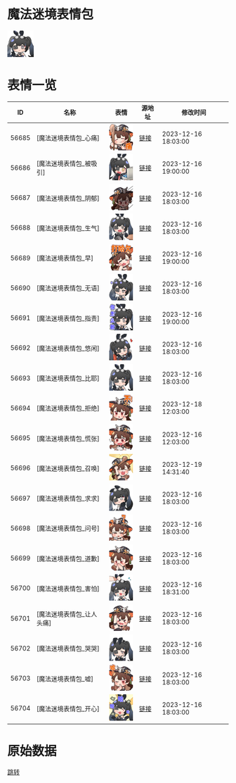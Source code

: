 # 魔法迷境表情包

<img src="./cover.png" height="60" alt="cover" />

# 表情一览

|ID|名称|表情|源地址|修改时间|
|----|----|----|----|----|
|56685|[魔法迷境表情包_心痛]|<img src="./pic/056685_%5B魔法迷境表情包_心痛%5D.png" height="60" alt="心痛"/>|[链接](https://i0.hdslb.com/bfs/garb/23a12faafdb9352b46ee03382aed65a189950b00.png)|2023-12-16 18:03:00|
|56686|[魔法迷境表情包_被吸引]|<img src="./pic/056686_%5B魔法迷境表情包_被吸引%5D.png" height="60" alt="被吸引"/>|[链接](https://i0.hdslb.com/bfs/garb/c5b07deffa2ea013c333dae7a9e1cb58fb781a24.png)|2023-12-16 19:00:00|
|56687|[魔法迷境表情包_阴郁]|<img src="./pic/056687_%5B魔法迷境表情包_阴郁%5D.png" height="60" alt="阴郁"/>|[链接](https://i0.hdslb.com/bfs/garb/909a9551ad613828ee8ce6935f38e7bdb36642fb.png)|2023-12-16 18:03:00|
|56688|[魔法迷境表情包_生气]|<img src="./pic/056688_%5B魔法迷境表情包_生气%5D.png" height="60" alt="生气"/>|[链接](https://i0.hdslb.com/bfs/garb/a5978193d8e46c4dde071cb185cc7a3da662dd38.png)|2023-12-16 18:03:00|
|56689|[魔法迷境表情包_早]|<img src="./pic/056689_%5B魔法迷境表情包_早%5D.png" height="60" alt="早"/>|[链接](https://i0.hdslb.com/bfs/garb/f59027e5c85cc89b62d5c8721191c024f2165d69.png)|2023-12-16 19:00:00|
|56690|[魔法迷境表情包_无语]|<img src="./pic/056690_%5B魔法迷境表情包_无语%5D.png" height="60" alt="无语"/>|[链接](https://i0.hdslb.com/bfs/garb/453b11fb563251557950262ce48f166cc57f2d6e.png)|2023-12-16 18:03:00|
|56691|[魔法迷境表情包_指责]|<img src="./pic/056691_%5B魔法迷境表情包_指责%5D.png" height="60" alt="指责"/>|[链接](https://i0.hdslb.com/bfs/garb/97e5b7b8b1bdadd68fc30931482120bc44f122cc.png)|2023-12-16 19:00:00|
|56692|[魔法迷境表情包_悠闲]|<img src="./pic/056692_%5B魔法迷境表情包_悠闲%5D.png" height="60" alt="悠闲"/>|[链接](https://i0.hdslb.com/bfs/garb/d646afaf4e8292a76e1f602fba27a9029f58eeac.png)|2023-12-16 18:03:00|
|56693|[魔法迷境表情包_比耶]|<img src="./pic/056693_%5B魔法迷境表情包_比耶%5D.png" height="60" alt="比耶"/>|[链接](https://i0.hdslb.com/bfs/garb/3bfd0fc9e5eb14523016acb46b8c02bc211b5688.png)|2023-12-16 18:03:00|
|56694|[魔法迷境表情包_拒绝]|<img src="./pic/056694_%5B魔法迷境表情包_拒绝%5D.png" height="60" alt="拒绝"/>|[链接](https://i0.hdslb.com/bfs/garb/a8fe49afcdb21aacab772e259d1a50c011f25c33.png)|2023-12-18 12:03:00|
|56695|[魔法迷境表情包_慌张]|<img src="./pic/056695_%5B魔法迷境表情包_慌张%5D.png" height="60" alt="慌张"/>|[链接](https://i0.hdslb.com/bfs/garb/9d0dd9488951f1b3661c0db34f0a7c2c7ea02659.png)|2023-12-16 12:03:00|
|56696|[魔法迷境表情包_召唤]|<img src="./pic/056696_%5B魔法迷境表情包_召唤%5D.png" height="60" alt="召唤"/>|[链接](https://i0.hdslb.com/bfs/garb/2288f8b89f87e3e5c4ded9e600af44359942268e.png)|2023-12-19 14:31:40|
|56697|[魔法迷境表情包_求求]|<img src="./pic/056697_%5B魔法迷境表情包_求求%5D.png" height="60" alt="求求"/>|[链接](https://i0.hdslb.com/bfs/garb/39c9bbbce22ee06cf3f14481855d8b5247c5bebd.png)|2023-12-16 18:03:00|
|56698|[魔法迷境表情包_问号]|<img src="./pic/056698_%5B魔法迷境表情包_问号%5D.png" height="60" alt="问号"/>|[链接](https://i0.hdslb.com/bfs/garb/7179ad937d60cc90c36d47f1d5bc725ff44fa800.png)|2023-12-16 18:03:00|
|56699|[魔法迷境表情包_道歉]|<img src="./pic/056699_%5B魔法迷境表情包_道歉%5D.png" height="60" alt="道歉"/>|[链接](https://i0.hdslb.com/bfs/garb/467d0f75a46b37e197addec0eac69e0f5ae8e542.png)|2023-12-16 18:03:00|
|56700|[魔法迷境表情包_害怕]|<img src="./pic/056700_%5B魔法迷境表情包_害怕%5D.png" height="60" alt="害怕"/>|[链接](https://i0.hdslb.com/bfs/garb/e48c6827560176b3892091cab09ccd4b65a4f18e.png)|2023-12-16 18:31:00|
|56701|[魔法迷境表情包_让人头痛]|<img src="./pic/056701_%5B魔法迷境表情包_让人头痛%5D.png" height="60" alt="让人头痛"/>|[链接](https://i0.hdslb.com/bfs/garb/084972ef469684658bd187fa9fc024d10d1517e6.png)|2023-12-16 18:03:00|
|56702|[魔法迷境表情包_哭哭]|<img src="./pic/056702_%5B魔法迷境表情包_哭哭%5D.png" height="60" alt="哭哭"/>|[链接](https://i0.hdslb.com/bfs/garb/b61de68db7ea46c0e54fc0c49033b4f36cca1f5e.png)|2023-12-16 18:03:00|
|56703|[魔法迷境表情包_嘘]|<img src="./pic/056703_%5B魔法迷境表情包_嘘%5D.png" height="60" alt="嘘"/>|[链接](https://i0.hdslb.com/bfs/garb/79a1bd56ad3209f225b964f30dd8934c2b7bbb1b.png)|2023-12-16 18:03:00|
|56704|[魔法迷境表情包_开心]|<img src="./pic/056704_%5B魔法迷境表情包_开心%5D.png" height="60" alt="开心"/>|[链接](https://i0.hdslb.com/bfs/garb/3b63da500b2c4a565d9a5f8ef94659e1e013f9f5.png)|2023-12-16 18:03:00|

# 原始数据

[跳转](./raw.json)

